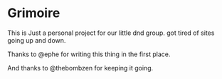 # Grimoire

This is Just a personal project for our little dnd group. got tired of sites going up and down.

Thanks to @ephe for writing this thing in the first place.

And thanks to @thebombzen for keeping it going.
